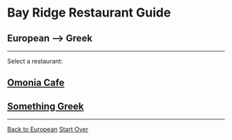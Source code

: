 # Bay Ridge Restaurant Guide
## European --> Greek
---
Select a restaurant:
## [Omonia Cafe](https://omoniacafe.com/)
## [Something Greek](https://www.somethinggreek.com/)
---
[Back to European](european.md)
[Start Over](../home.md)